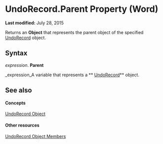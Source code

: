 
# UndoRecord.Parent Property (Word)

 **Last modified:** July 28, 2015

Returns an  **Object** that represents the parent object of the specified [UndoRecord](77bf9801-e940-e661-6bbe-20a8714d5dbd.md) object.

## Syntax

 _expression_. **Parent**

 _expression_A variable that represents a  ** [UndoRecord](77bf9801-e940-e661-6bbe-20a8714d5dbd.md)** object.


## See also


#### Concepts


 [UndoRecord Object](77bf9801-e940-e661-6bbe-20a8714d5dbd.md)
#### Other resources


 [UndoRecord Object Members](50e7d978-f828-d595-9a03-89bd91b14685.md)

